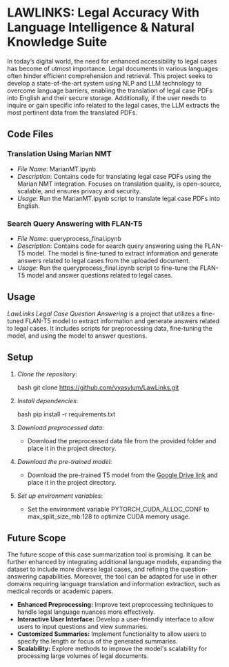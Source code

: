 
# LAWLINKS: Legal Accuracy With Language Intelligence & Natural Knowledge Suite

In today’s digital world, the need for enhanced accessibility to legal cases has become of utmost importance. Legal documents in various languages often hinder efficient comprehension and retrieval. This project seeks to develop a state-of-the-art system using NLP and LLM technology to overcome language barriers, enabling the translation of legal case PDFs into English and their secure storage. Additionally, if the user needs to inquire or gain specific info related to the legal cases, the LLM extracts the most pertinent data from the translated PDFs.

## Code Files

### Translation Using Marian NMT
- *File Name*: MarianMT.ipynb
- *Description*: Contains code for translating legal case PDFs using the Marian NMT integration. Focuses on translation quality, is open-source, scalable, and ensures privacy and security.
- *Usage*: Run the MarianMT.ipynb script to translate legal case PDFs into English.

### Search Query Answering with FLAN-T5
- *File Name*: queryprocess_final.ipynb
- *Description*: Contains code for search query answering using the FLAN-T5 model. The model is fine-tuned to extract information and generate answers related to legal cases from the uploaded document.
- *Usage*: Run the queryprocess_final.ipynb script to fine-tune the FLAN-T5 model and answer questions related to legal cases.

## Usage

*LawLinks Legal Case Question Answering* is a project that utilizes a fine-tuned FLAN-T5 model to extract information and generate answers related to legal cases. It includes scripts for preprocessing data, fine-tuning the model, and using the model to answer questions.

## Setup

1. *Clone the repository*:

   bash
   git clone https://github.com/vyasylum/LawLinks.git
   

2. *Install dependencies*:

   bash
   pip install -r requirements.txt
   

3. *Download preprocessed data*:

   - Download the preprocessed data file from the provided folder and place it in the project directory.

4. *Download the pre-trained model*:

   - Download the pre-trained T5 model from the [Google Drive link](https://drive.google.com/drive/folders/1t6pZmlwNSl5pVANqPJBz_jVJxyg02jzv?usp=sharing) and place it in the project directory.

5. *Set up environment variables*:

   - Set the environment variable PYTORCH_CUDA_ALLOC_CONF to max_split_size_mb:128 to optimize CUDA memory usage.

## Future Scope

The future scope of this case summarization tool is promising. It can be further enhanced by integrating additional language models, expanding the dataset to include more diverse legal cases, and refining the question-answering capabilities. Moreover, the tool can be adapted for use in other domains requiring language translation and information extraction, such as medical records or academic papers.

- **Enhanced Preprocessing:** Improve text preprocessing techniques to handle legal language nuances more effectively.
- **Interactive User Interface:** Develop a user-friendly interface to allow users to input questions and view summaries.
- **Customized Summaries:** Implement functionality to allow users to specify the length or focus of the generated summaries.
- **Scalability:** Explore methods to improve the model's scalability for processing large volumes of legal documents.
